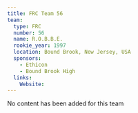 ```yaml
---
title: FRC Team 56
team:
  type: FRC
  number: 56
  name: R.O.B.B.E.
  rookie_year: 1997
  location: Bound Brook, New Jersey, USA
  sponsors:
    - Ethicon
    - Bound Brook High
  links:
    Website: 
---
```

No content has been added for this team